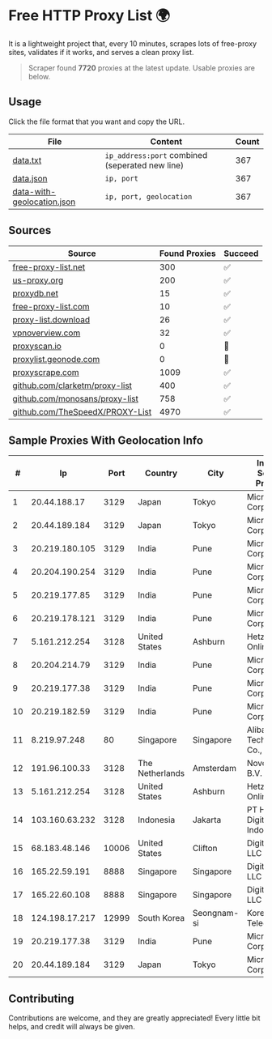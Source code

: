 
# Free HTTP Proxy List 🌍

It is a lightweight project that, every 10 minutes, scrapes lots of free-proxy sites, validates if it works, and serves a clean proxy list.


> Scraper found **7720** proxies at the latest update. Usable proxies are below.

## Usage

Click the file format that you want and copy the URL.


|File|Content|Count|
|----|-------|-----|
|[data.txt](https://raw.githubusercontent.com/themiralay/Proxy-List-World/master/data.txt)|`ip_address:port` combined (seperated new line)|367|
|[data.json](https://raw.githubusercontent.com/themiralay/Proxy-List-World/master/data.json)|`ip, port`|367|
|[data-with-geolocation.json](https://raw.githubusercontent.com/themiralay/Proxy-List-World/master/data-with-geolocation.json)|`ip, port, geolocation`|367|

## Sources

|Source|Found Proxies|Succeed|
|------|-------------|-------|
|[free-proxy-list.net](https://free-proxy-list.net)|300|✅|
|[us-proxy.org](https://www.us-proxy.org)|200|✅|
|[proxydb.net](http://proxydb.net)|15|✅|
|[free-proxy-list.com](https://free-proxy-list.com/?page=&port=&type%5B%5D=http&type%5B%5D=https&up_time=0&search=Search)|10|✅|
|[proxy-list.download](https://www.proxy-list.download/HTTP)|26|✅|
|[vpnoverview.com](https://vpnoverview.com/privacy/anonymous-browsing/free-proxy-servers)|32|✅|
|[proxyscan.io](https://www.proxyscan.io)|0|🚫|
|[proxylist.geonode.com](https://proxylist.geonode.com/api/proxy-list?limit=300&page=1&sort_by=lastChecked&sort_type=desc&protocols=http,https)|0|🚫|
|[proxyscrape.com](https://api.proxyscrape.com/v2/?request=displayproxies&protocol=http&timeout=10000&country=all&ssl=all&anonymity=all)|1009|✅|
|[github.com/clarketm/proxy-list](https://raw.githubusercontent.com/clarketm/proxy-list/master/proxy-list-raw.txt)|400|✅|
|[github.com/monosans/proxy-list](https://raw.githubusercontent.com/monosans/proxy-list/main/proxies/http.txt)|758|✅|
|[github.com/TheSpeedX/PROXY-List](https://raw.githubusercontent.com/TheSpeedX/PROXY-List/master/http.txt)|4970|✅|


## Sample Proxies With Geolocation Info

|#|Ip|Port|Country|City|Internet Service Provider|
|-|--|----|-------|----|-------------------------|
|1|20.44.188.17|3129|Japan|Tokyo|Microsoft Corporation|
|2|20.44.189.184|3129|Japan|Tokyo|Microsoft Corporation|
|3|20.219.180.105|3129|India|Pune|Microsoft Corporation|
|4|20.204.190.254|3129|India|Pune|Microsoft Corporation|
|5|20.219.177.85|3129|India|Pune|Microsoft Corporation|
|6|20.219.178.121|3129|India|Pune|Microsoft Corporation|
|7|5.161.212.254|3128|United States|Ashburn|Hetzner Online GmbH|
|8|20.204.214.79|3129|India|Pune|Microsoft Corporation|
|9|20.219.177.38|3129|India|Pune|Microsoft Corporation|
|10|20.219.182.59|3129|India|Pune|Microsoft Corporation|
|11|8.219.97.248|80|Singapore|Singapore|Alibaba (US) Technology Co., Ltd.|
|12|191.96.100.33|3128|The Netherlands|Amsterdam|NovoServe B.V.|
|13|5.161.212.254|3128|United States|Ashburn|Hetzner Online GmbH|
|14|103.160.63.232|3128|Indonesia|Jakarta|PT Herza Digital Indonesia|
|15|68.183.48.146|10006|United States|Clifton|DigitalOcean, LLC|
|16|165.22.59.191|8888|Singapore|Singapore|DigitalOcean, LLC|
|17|165.22.60.108|8888|Singapore|Singapore|DigitalOcean, LLC|
|18|124.198.17.217|12999|South Korea|Seongnam-si|Korea Telecom|
|19|20.219.177.38|3129|India|Pune|Microsoft Corporation|
|20|20.44.189.184|3129|Japan|Tokyo|Microsoft Corporation|



## Contributing

Contributions are welcome, and they are greatly appreciated! Every
little bit helps, and credit will always be given.

